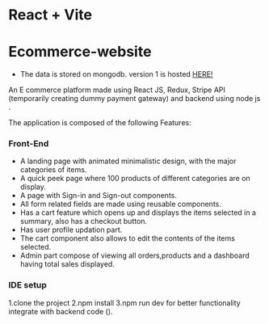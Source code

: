 # React + Vite
# Ecommerce-website

* The data is stored on mongodb.
version 1 is hosted [HERE!](https://eshop-store-q1kv.onrender.com)

An E commerce platform made using React JS, Redux, Stripe API (temporarily creating dummy payment gateway) and backend using node js .

The application is composed of the following Features:

### Front-End
* A landing page with animated minimalistic design, with the major categories of items.
* A quick peek page where 100  products of different categories are on display.
* A page with Sign-in and Sign-out components.
* All form related fields are made using reusable components.
* Has a cart feature which opens up and displays the items selected in a summary, also has a checkout button.
* Has user profile updation part.
* The cart component also allows to edit the contents of the items selected.
* Admin part compose of viewing all orders,products and a dashboard having total sales displayed. 
### IDE setup
1.clone the project
2.npm install
3.npm run dev
for better functionality integrate with backend code ().

